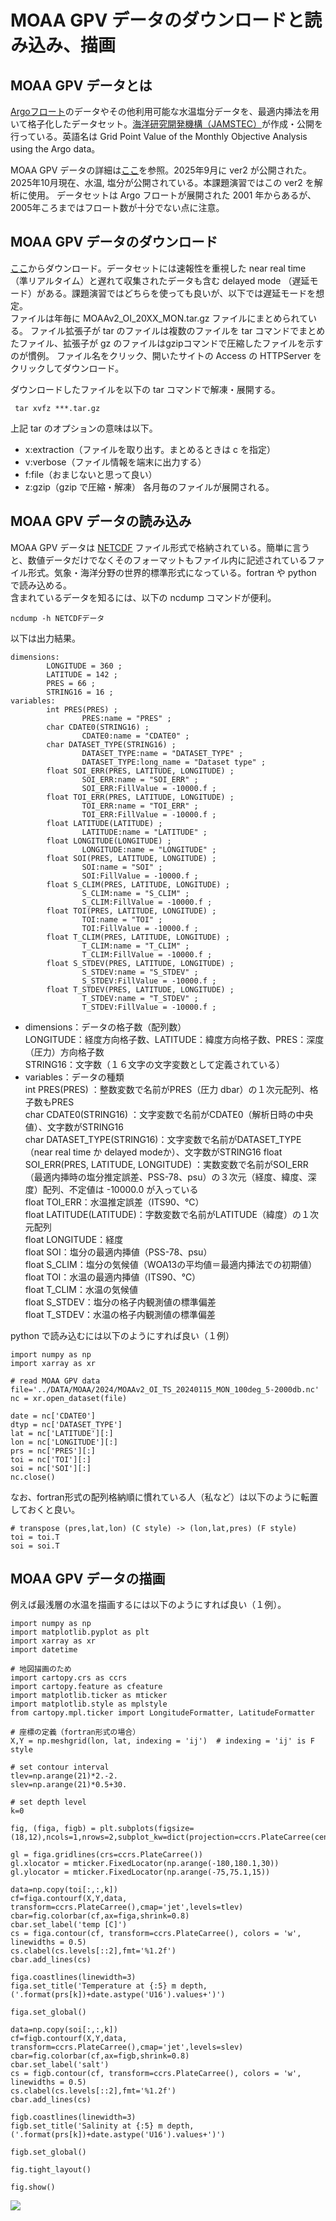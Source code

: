 # MOAA GPV データのダウンロードと読み込み、描画

## MOAA GPV データとは
[Argoフロート](https://www.jamstec.go.jp/argo/j/)のデータやその他利用可能な水温塩分データを、最適内挿法を用いて格子化したデータセット。[海洋研究開発機構（JAMSTEC）](https://www.jamstec.go.jp/j/)が作成・公開を行っている。英語名は Grid Point Value of the Monthly Objective Analysis using the Argo data。

MOAA GPV データの詳細は[ここ](https://www.jamstec.go.jp/argo_research/dataset/moaagpv/moaa_ja.html)を参照。2025年9月に ver2 が公開された。2025年10月現在、水温, 塩分が公開されている。本課題演習ではこの ver2 を解析に使用。
データセットは Argo フロートが展開された 2001 年からあるが、2005年ころまではフロート数が十分でない点に注意。

## MOAA GPV データのダウンロード
[ここ](https://pubargo.jamstec.go.jp/argo_product/catalog/moaagpv2/catalog.html)からダウンロード。データセットには速報性を重視した near real time （準リアルタイム）と遅れて収集されたデータも含む delayed mode （遅延モード）がある。課題演習ではどちらを使っても良いが、以下では遅延モードを想定。  
ファイルは年毎に MOAAv2_OI_20XX_MON.tar.gz ファイルにまとめられている。 ファイル拡張子が tar のファイルは複数のファイルを tar コマンドでまとめたファイル、拡張子が gz のファイルはgzipコマンドで圧縮したファイルを示すのが慣例。
ファイル名をクリック、開いたサイトの Access の HTTPServer をクリックしてダウンロード。

ダウンロードしたファイルを以下の tar コマンドで解凍・展開する。

``` tar xvfz ***.tar.gz```

上記 tar のオプションの意味は以下。 
- x:extraction（ファイルを取り出す。まとめるときは c を指定）
- v:verbose（ファイル情報を端末に出力する）
- f:file（おまじないと思って良い）
- z:gzip（gzip で圧縮・解凍）
各月毎のファイルが展開される。

## MOAA GPV データの読み込み
MOAA GPV データは [NETCDF](https://www.unidata.ucar.edu/software/netcdf) ファイル形式で格納されている。簡単に言うと、数値データだけでなくそのフォーマットもファイル内に記述されているファイル形式。気象・海洋分野の世界的標準形式になっている。fortran や python で読み込める。  
含まれているデータを知るには、以下の ncdump コマンドが便利。

```ncdump -h NETCDFデータ```

以下は出力結果。

```
dimensions:
        LONGITUDE = 360 ;
        LATITUDE = 142 ;
        PRES = 66 ;
        STRING16 = 16 ;
variables:
        int PRES(PRES) ;
                PRES:name = "PRES" ;
        char CDATE0(STRING16) ;
                CDATE0:name = "CDATE0" ;
        char DATASET_TYPE(STRING16) ;
                DATASET_TYPE:name = "DATASET_TYPE" ;
                DATASET_TYPE:long_name = "Dataset type" ;
        float SOI_ERR(PRES, LATITUDE, LONGITUDE) ;
                SOI_ERR:name = "SOI_ERR" ;
                SOI_ERR:FillValue = -10000.f ;
        float TOI_ERR(PRES, LATITUDE, LONGITUDE) ;
                TOI_ERR:name = "TOI_ERR" ;
                TOI_ERR:FillValue = -10000.f ;
        float LATITUDE(LATITUDE) ;
                LATITUDE:name = "LATITUDE" ;
        float LONGITUDE(LONGITUDE) ;
                LONGITUDE:name = "LONGITUDE" ;
        float SOI(PRES, LATITUDE, LONGITUDE) ;
                SOI:name = "SOI" ;
                SOI:FillValue = -10000.f ;
        float S_CLIM(PRES, LATITUDE, LONGITUDE) ;
                S_CLIM:name = "S_CLIM" ;
                S_CLIM:FillValue = -10000.f ;
        float TOI(PRES, LATITUDE, LONGITUDE) ;
                TOI:name = "TOI" ;
                TOI:FillValue = -10000.f ;
        float T_CLIM(PRES, LATITUDE, LONGITUDE) ;
                T_CLIM:name = "T_CLIM" ;
                T_CLIM:FillValue = -10000.f ;
        float S_STDEV(PRES, LATITUDE, LONGITUDE) ;
                S_STDEV:name = "S_STDEV" ;
                S_STDEV:FillValue = -10000.f ;
        float T_STDEV(PRES, LATITUDE, LONGITUDE) ;
                T_STDEV:name = "T_STDEV" ;
                T_STDEV:FillValue = -10000.f ;
```


- dimensions：データの格子数（配列数）  
  LONGITUDE：経度方向格子数、LATITUDE：緯度方向格子数、PRES：深度（圧力）方向格子数  
  STRING16：文字数（１６文字の文字変数として定義されている）
- variables：データの種類  
  int PRES(PRES) ：整数変数で名前がPRES（圧力 dbar）の１次元配列、格子数もPRES  
  char CDATE0(STRING16) ：文字変数で名前がCDATE0（解析日時の中央値）、文字数がSTRING16  
  char DATASET_TYPE(STRING16)：文字変数で名前がDATASET_TYPE（near real time か delayed modeか）、文字数がSTRING16
  float SOI_ERR(PRES, LATITUDE, LONGITUDE) ：実数変数で名前がSOI_ERR（最適内挿時の塩分推定誤差、PSS-78、psu）の３次元（経度、緯度、深度）配列、不定値は -10000.0 が入っている  
  float TOI_ERR：水温推定誤差（ITS90、℃）  
  float LATITUDE(LATITUDE)：字数変数で名前がLATITUDE（緯度）の１次元配列  
  float LONGITUDE：経度  
  float SOI：塩分の最適内挿値（PSS-78、psu）  
  float S_CLIM：塩分の気候値（WOA13の平均値＝最適内挿法での初期値）  
  float TOI：水温の最適内挿値（ITS90、℃）  
  float T_CLIM：水温の気候値  
  float S_STDEV：塩分の格子内観測値の標準偏差  
  float T_STDEV：水温の格子内観測値の標準偏差

python で読み込むには以下のようにすれば良い（１例）

```
import numpy as np
import xarray as xr

# read MOAA GPV data
file='../DATA/MOAA/2024/MOAAv2_OI_TS_20240115_MON_100deg_5-2000db.nc'
nc = xr.open_dataset(file)

date = nc['CDATE0']
dtyp = nc['DATASET_TYPE']
lat = nc['LATITUDE'][:]
lon = nc['LONGITUDE'][:]
prs = nc['PRES'][:]
toi = nc['TOI'][:]
soi = nc['SOI'][:]
nc.close()
```

なお、fortran形式の配列格納順に慣れている人（私など）は以下のように転置しておくと良い。

```
# transpose (pres,lat,lon) (C style) -> (lon,lat,pres) (F style)
toi = toi.T
soi = soi.T
```

## MOAA GPV データの描画
例えば最浅層の水温を描画するには以下のようにすれば良い（１例）。

```
import numpy as np
import matplotlib.pyplot as plt
import xarray as xr
import datetime

# 地図描画のため
import cartopy.crs as ccrs
import cartopy.feature as cfeature
import matplotlib.ticker as mticker
import matplotlib.style as mplstyle
from cartopy.mpl.ticker import LongitudeFormatter, LatitudeFormatter

# 座標の定義（fortran形式の場合）
X,Y = np.meshgrid(lon, lat, indexing = 'ij')  # indexing = 'ij' is F style

# set contour interval
tlev=np.arange(21)*2.-2.
slev=np.arange(21)*0.5+30.

# set depth level
k=0

fig, (figa, figb) = plt.subplots(figsize=(18,12),ncols=1,nrows=2,subplot_kw=dict(projection=ccrs.PlateCarree(central_longitude=210)))

gl = figa.gridlines(crs=ccrs.PlateCarree())
gl.xlocator = mticker.FixedLocator(np.arange(-180,180.1,30))
gl.ylocator = mticker.FixedLocator(np.arange(-75,75.1,15))

data=np.copy(toi[:,:,k])
cf=figa.contourf(X,Y,data, transform=ccrs.PlateCarree(),cmap='jet',levels=tlev)
cbar=fig.colorbar(cf,ax=figa,shrink=0.8)
cbar.set_label('temp [C]')
cs = figa.contour(cf, transform=ccrs.PlateCarree(), colors = 'w', linewidths = 0.5)
cs.clabel(cs.levels[::2],fmt='%1.2f')
cbar.add_lines(cs)

figa.coastlines(linewidth=3)
figa.set_title('Temperature at {:5} m depth,  ('.format(prs[k])+date.astype('U16').values+')')

figa.set_global()

data=np.copy(soi[:,:,k])
cf=figb.contourf(X,Y,data, transform=ccrs.PlateCarree(),cmap='jet',levels=slev)
cbar=fig.colorbar(cf,ax=figb,shrink=0.8)
cbar.set_label('salt')
cs = figb.contour(cf, transform=ccrs.PlateCarree(), colors = 'w', linewidths = 0.5)
cs.clabel(cs.levels[::2],fmt='%1.2f')
cbar.add_lines(cs)

figb.coastlines(linewidth=3)
figb.set_title('Salinity at {:5} m depth,  ('.format(prs[k])+date.astype('U16').values+')')

figb.set_global()

fig.tight_layout()

fig.show()
```

<img src="表示させたい画像のURL">
